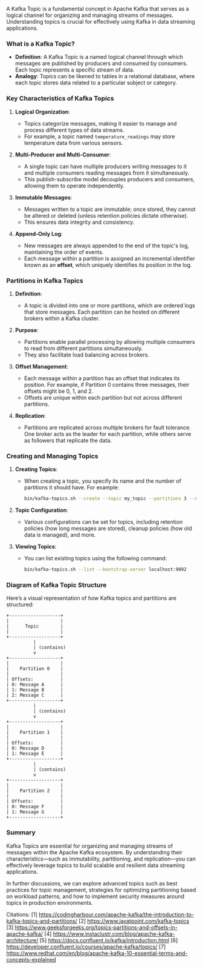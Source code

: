 A Kafka Topic is a fundamental concept in Apache Kafka that serves as a logical channel for organizing and managing streams of messages. Understanding topics is crucial for effectively using Kafka in data streaming applications.

### What is a Kafka Topic?

- **Definition**: A Kafka Topic is a named logical channel through which messages are published by producers and consumed by consumers. Each topic represents a specific stream of data.
- **Analogy**: Topics can be likened to tables in a relational database, where each topic stores data related to a particular subject or category.

### Key Characteristics of Kafka Topics

1. **Logical Organization**:
   - Topics categorize messages, making it easier to manage and process different types of data streams.
   - For example, a topic named `temperature_readings` may store temperature data from various sensors.

2. **Multi-Producer and Multi-Consumer**:
   - A single topic can have multiple producers writing messages to it and multiple consumers reading messages from it simultaneously.
   - This publish-subscribe model decouples producers and consumers, allowing them to operate independently.

3. **Immutable Messages**:
   - Messages written to a topic are immutable; once stored, they cannot be altered or deleted (unless retention policies dictate otherwise).
   - This ensures data integrity and consistency.

4. **Append-Only Log**:
   - New messages are always appended to the end of the topic's log, maintaining the order of events.
   - Each message within a partition is assigned an incremental identifier known as an **offset**, which uniquely identifies its position in the log.

### Partitions in Kafka Topics

1. **Definition**: 
   - A topic is divided into one or more partitions, which are ordered logs that store messages. Each partition can be hosted on different brokers within a Kafka cluster.
   
2. **Purpose**:
   - Partitions enable parallel processing by allowing multiple consumers to read from different partitions simultaneously.
   - They also facilitate load balancing across brokers.

3. **Offset Management**:
   - Each message within a partition has an offset that indicates its position. For example, if Partition 0 contains three messages, their offsets might be 0, 1, and 2.
   - Offsets are unique within each partition but not across different partitions.

4. **Replication**:
   - Partitions are replicated across multiple brokers for fault tolerance. One broker acts as the leader for each partition, while others serve as followers that replicate the data.

### Creating and Managing Topics

1. **Creating Topics**:
   - When creating a topic, you specify its name and the number of partitions it should have. For example:
     ```bash
     bin/kafka-topics.sh --create --topic my_topic --partitions 3 --replication-factor 2 --bootstrap-server localhost:9092
     ```

2. **Topic Configuration**:
   - Various configurations can be set for topics, including retention policies (how long messages are stored), cleanup policies (how old data is managed), and more.

3. **Viewing Topics**:
   - You can list existing topics using the following command:
     ```bash
     bin/kafka-topics.sh --list --bootstrap-server localhost:9092
     ```

### Diagram of Kafka Topic Structure

Here’s a visual representation of how Kafka topics and partitions are structured:

```plaintext
+-------------------+
|                   |
|      Topic        |
|                   |
+-------------------+
          |
          | (contains)
          v
+-------------------+
|                   |
|    Partition 0    |
|                   |
| Offsets:          |
| 0: Message A      |
| 1: Message B      |
| 2: Message C      |
+-------------------+
          |
          | (contains)
          v
+-------------------+
|                   |
|    Partition 1    |
|                   |
| Offsets:          |
| 0: Message D      |
| 1: Message E      |
+-------------------+
          |
          | (contains)
          v
+-------------------+
|                   |
|    Partition 2    |
|                   |
| Offsets:          |
| 0: Message F      |
| 1: Message G      |
+-------------------+
```

### Summary

Kafka Topics are essential for organizing and managing streams of messages within the Apache Kafka ecosystem. By understanding their characteristics—such as immutability, partitioning, and replication—you can effectively leverage topics to build scalable and resilient data streaming applications.

In further discussions, we can explore advanced topics such as best practices for topic management, strategies for optimizing partitioning based on workload patterns, and how to implement security measures around topics in production environments.

Citations:
[1] https://codingharbour.com/apache-kafka/the-introduction-to-kafka-topics-and-partitions/
[2] https://www.javatpoint.com/kafka-topics
[3] https://www.geeksforgeeks.org/topics-partitions-and-offsets-in-apache-kafka/
[4] https://www.instaclustr.com/blog/apache-kafka-architecture/
[5] https://docs.confluent.io/kafka/introduction.html
[6] https://developer.confluent.io/courses/apache-kafka/topics/
[7] https://www.redhat.com/en/blog/apache-kafka-10-essential-terms-and-concepts-explained